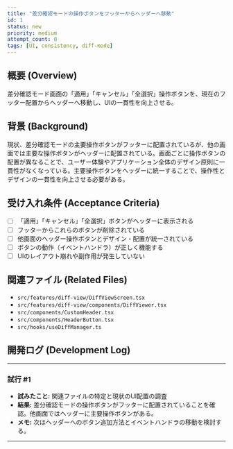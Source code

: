 ```yaml
---
title: "差分確認モードの操作ボタンをフッターからヘッダーへ移動"
id: 1
status: new
priority: medium
attempt_count: 0
tags: [UI, consistency, diff-mode]
---
```


## 概要 (Overview)

差分確認モード画面の「適用」「キャンセル」「全選択」操作ボタンを、現在のフッター配置からヘッダーへ移動し、UIの一貫性を向上させる。

## 背景 (Background)

現状、差分確認モードの主要操作ボタンがフッターに配置されているが、他の画面では主要な操作ボタンがヘッダーに配置されている。画面ごとに操作ボタンの配置が異なることで、ユーザー体験やアプリケーション全体のデザイン原則に一貫性がなくなっている。主要操作ボタンをヘッダーに統一することで、操作性とデザインの一貫性を向上させる必要がある。

## 受け入れ条件 (Acceptance Criteria)

- [ ] 「適用」「キャンセル」「全選択」ボタンがヘッダーに表示される
- [ ] フッターからこれらのボタンが削除されている
- [ ] 他画面のヘッダー操作ボタンとデザイン・配置が統一されている
- [ ] ボタンの動作（イベントハンドラ）が正しく機能する
- [ ] UIのレイアウト崩れや副作用が発生していない

## 関連ファイル (Related Files)

- `src/features/diff-view/DiffViewScreen.tsx`
- `src/features/diff-view/components/DiffViewer.tsx`
- `src/components/CustomHeader.tsx`
- `src/components/HeaderButton.tsx`
- `src/hooks/useDiffManager.ts`

## 開発ログ (Development Log)

---

### 試行 #1

- **試みたこと:** 関連ファイルの特定と現状のUI配置の調査
- **結果:** 差分確認モードの操作ボタンがフッターに配置されていることを確認。他画面ではヘッダーに主要操作ボタンがある。
- **メモ:** 次はヘッダーへのボタン追加方法とイベントハンドラの移動を検討する。

---